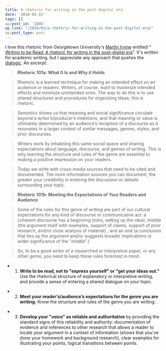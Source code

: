 ```yaml
---
title: A rhetoric for writing in the post-digital era
date: '2010-03-22'
tags: []
wp:post_id: '1846'
wp_link: "/2010/03/a-rhetoric-for-writing-in-the-post-digital-era/"
wp:post_type: post
---
```


I love this rhetoric from Georgetown University's [Martin Irvine](http://www9.georgetown.edu/faculty/irvinem/) entitled " [Writing to be Read: A rhetoric for writing in the post-digital era](http://www9.georgetown.edu/faculty/irvinem/articles/WritingtobeRead.html)". It's written for academic writing, but I appreciate any approach that pushes the [dialogic](http://en.wikipedia.org/wiki/Dialogism). An excerpt:

> **Rhetoric 101a: What It Is and Why it Holds**

>

> Rhetoric is a learned technique for making an intended effect on an audience or readers. Writers, of course, want to maximize intended effects and minimize unintended ones. The way to do this is to use shared structures and procedures for organizing ideas; this is rhetoric.

>

> Semiotics shows us that meaning and social significance circulate beyond a writer’s/producer’s intentions, and that meaning or value is ultimately determined by an audience’s reception of a discourse as it resonates in a larger context of similar messages, genres, styles, and prior discourses.

>

> Writers work by inhabiting this same social space and sharing expectations about language, discourse, and genres of writing. This is why learning the structure and rules of the genre are essential to making a positive impression on your readers.

>

> Today we write with cross-media sources that need to be cited and documented. The more information sources you can document, the greater your credibility in entering the discussion or debate surrounding your topic.

>

> **Rhetoric 101b: Meeting the Expectations of Your Readers and Audience**

>

> Some of the rules for this genre of writing are part of our cultural expectations for any kind of discourse or communicative act: a coherent discourse has a beginning (intro, setting up the idea), middle (the argument itself with examples, support of claims, support of prior research, and/or close analysis of material) , and an end (a conclusion that ties up the argument and/or suggests broader implications or wider significance of the "middle".)

>

> So, to be a good writer of a researched or interpretive paper, or any other genre, you need to keep these rules foremost in mind:

>

>

- 1. **Write to be read, not to "express yourself" or "get your ideas out."** Use the rhetorical structure of explanatory or interpretive writing, and provide a sense of entering a shared dialogue on your topic.

>

- 2. **Meet your reader’s/audience’s expectations for the genre you are writing.** Know the structure and rules of the genre you are writing.

>

- 3. **Develop your "voice" as reliable and authoritative** by providing the standard signs of this reliability and authority: documentation of evidence and references to other research that allows a reader to locate your argument in a context of information (shows that you've done your homework and background research), clear examples for illustrating your points, logical transitions between points.

>

>
